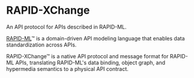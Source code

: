 # RAPID-XChange
An API protocol for APIs described in RAPID-ML. 

[RAPID-ML](http://rapid-api.org/rapid-ml)™ is a domain-driven API modeling language that enables data standardization across APIs.

RAPID-XChange™ is a native API protocol and message format for RAPID-ML APIs, translating RAPID-ML's data binding, object graph, and hypermedia semantics to a physical API contract.
